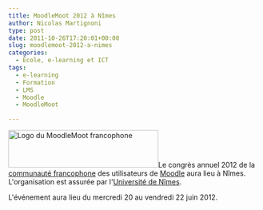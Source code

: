 ```yaml
---
title: MoodleMoot 2012 à Nîmes
author: Nicolas Martignoni
type: post
date: 2011-10-26T17:20:01+00:00
slug: moodlemoot-2012-a-nimes
categories:
  - École, e-learning et ICT
tags:
  - e-learning
  - Formation
  - LMS
  - Moodle
  - MoodleMoot

---
```

[<img class="alignleft size-medium wp-image-813" title="moodlemoot" src="https://blog.martignoni.net/wp-content/uploads/2011/10/moodlemoot-300x75.gif" alt="Logo du MoodleMoot francophone" width="300" height="75" srcset="https://blog.martignoni.net/wp-content/uploads/2011/10/moodlemoot-300x75.gif 300w, https://blog.martignoni.net/wp-content/uploads/2011/10/moodlemoot.gif 424w" sizes="(max-width: 300px) 100vw, 300px" />][1]Le congrès annuel 2012 de la [communauté francophone][2] des utilisateurs de [Moodle][3] aura lieu à Nîmes. L'organisation est assurée par l'[Université de Nîmes][4].

L'événement aura lieu du mercredi 20 au vendredi 22 juin 2012.

 [1]: https://blog.martignoni.net/wp-content/uploads/2011/10/moodlemoot.gif
 [2]: http://moodle.org/course/view.php?id=20
 [3]: http://moodle.org/
 [4]: http://www.unimes.fr/ "Université de Nîmes"